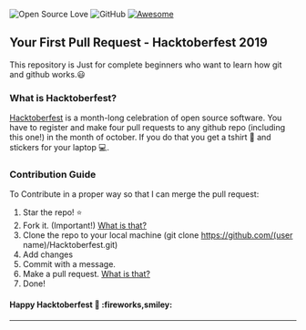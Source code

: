 ![Open Source Love](https://badges.frapsoft.com/os/v2/open-source.svg?v=103)  ![GitHub](https://img.shields.io/github/license/mashape/apistatus.svg?style=popout-square) [![Awesome](https://awesome.re/badge-flat.svg)](https://awesome.re)

## Your First Pull Request - Hacktoberfest 2019
This repository is Just for complete beginners who want to learn how git and github works.:smiley:

### What is Hacktoberfest?

[Hacktoberfest](https://hacktoberfest.digitalocean.com/) is a month-long celebration of open source software. You have to register and make four pull requests to any github repo (including this one!) in the month of october. If you do that you get a tshirt :tshirt: and stickers for your laptop :computer:.

### Contribution Guide

To Contribute in a proper way so that I can merge the pull request:

1. Star the repo! :star:
2. Fork it. (Important!) [What is that?](https://help.github.com/articles/fork-a-repo/)
3. Clone the repo to your local machine (git clone https://github.com/(user name)/Hacktoberfest.git)
4. Add changes
5. Commit with a message.
6. Make a pull request. [What is that?](https://help.github.com/articles/creating-a-pull-request-from-a-fork/)
7. Done!


#### Happy Hacktoberfest :tada: :fireworks,smiley:

-------------------------------------------------------------------------------------------------
